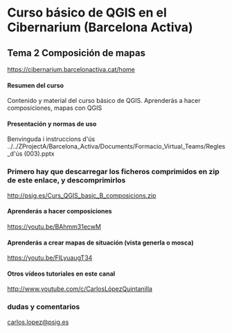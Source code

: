 
# Curso básico de QGIS en el Cibernarium (Barcelona Activa) 
## Tema 2 Composición de mapas
https://cibernarium.barcelonactiva.cat/home

#### Resumen del curso
Contenido y material del curso básico de QGIS.
Aprenderás a hacer composiciones, mapas con QGIS


#### Presentación y normas de uso
Benvinguda i instruccions d'ús
../../ZProjectA/Barcelona_Activa/Documents/Formacio_Virtual_Teams/Regles_d'ús (003).pptx


### Primero hay que descarregar los ficheros comprimidos en zip de este enlace, y descomprimirlos
http://psig.es/Curs_QGIS_basic_B_composicions.zip


#### Aprenderás a hacer composiciones
https://youtu.be/BAhmm31ecwM

#### Aprenderás a crear mapas de situación (vista generla o mosca)
https://youtu.be/FILyuaugT34


#### Otros vídeos tutoriales en este canal
http://www.youtube.com/c/CarlosLópezQuintanilla


### dudas y comentarios
carlos.lopez@psig.es


